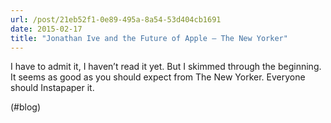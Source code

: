 ```yaml
---
url: /post/21eb52f1-0e89-495a-8a54-53d404cb1691
date: 2015-02-17
title: "Jonathan Ive and the Future of Apple – The New Yorker"
---
```


I have to admit it, I haven&#8217;t read it yet. But I skimmed through the beginning. It seems as good as you should expect from The New Yorker. Everyone should Instapaper it.



(#blog)